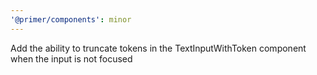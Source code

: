 ```yaml
---
'@primer/components': minor
---
```


Add the ability to truncate tokens in the TextInputWithToken component when the input is not focused
